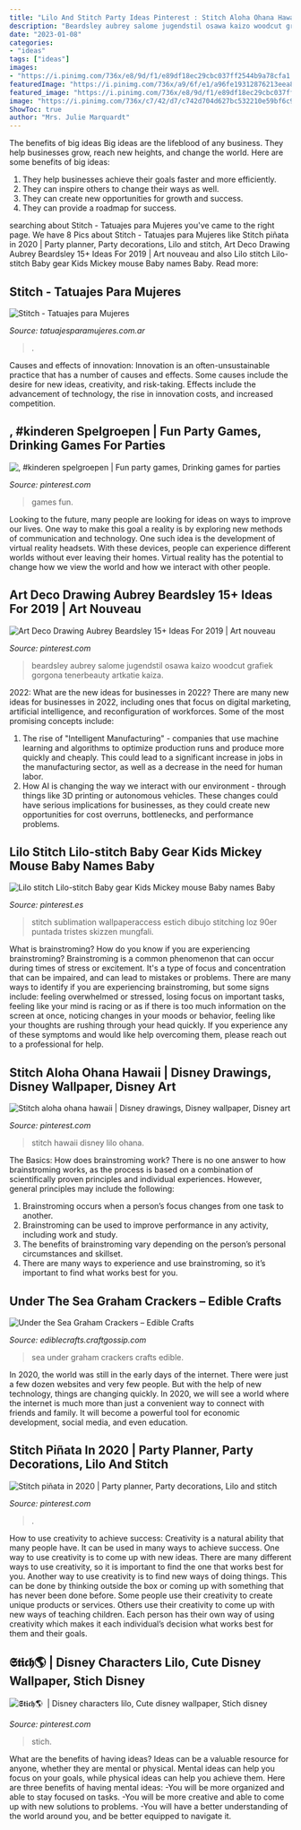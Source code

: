```yaml
---
title: "Lilo And Stitch Party Ideas Pinterest : Stitch Aloha Ohana Hawaii"
description: "Beardsley aubrey salome jugendstil osawa kaizo woodcut grafiek gorgona tenerbeauty artkatie kaiza"
date: "2023-01-08"
categories:
- "ideas"
tags: ["ideas"]
images:
- "https://i.pinimg.com/736x/e8/9d/f1/e89df18ec29cbc037ff2544b9a78cfa1.jpg"
featuredImage: "https://i.pinimg.com/736x/a9/6f/e1/a96fe19312876213eea82d53a90cbb96.jpg"
featured_image: "https://i.pinimg.com/736x/e8/9d/f1/e89df18ec29cbc037ff2544b9a78cfa1.jpg"
image: "https://i.pinimg.com/736x/c7/42/d7/c742d704d627bc532210e59bf6c91843.jpg"
ShowToc: true
author: "Mrs. Julie Marquardt"
---
```



The benefits of big ideas
Big ideas are the lifeblood of any business. They help businesses grow, reach new heights, and change the world. Here are some benefits of big ideas:
1. They help businesses achieve their goals faster and more efficiently.
2. They can inspire others to change their ways as well.
3. They can create new opportunities for growth and success.
4. They can provide a roadmap for success.

	

		
searching about Stitch - Tatuajes para Mujeres you've came to the right page. We have 8 Pics about Stitch - Tatuajes para Mujeres like Stitch piñata in 2020 | Party planner, Party decorations, Lilo and stitch, Art Deco Drawing Aubrey Beardsley 15+ Ideas For 2019 | Art nouveau and also Lilo stitch Lilo-stitch Baby gear Kids Mickey mouse Baby names Baby. Read more:
		
    
## Stitch - Tatuajes Para Mujeres

<img loading=lazy src="https://www.tatuajesparamujeres.com.ar/wp-content/uploads/2014/09/Tatuaje-Stitch.jpg" onerror="this.onerror=null;this.src='https://tse4.mm.bing.net/th?id=OIP.ftGBQj9z8csHMNCvmcMgWAAAAA&amp;pid=15.1';" alt="Stitch - Tatuajes para Mujeres">

_Source: tatuajesparamujeres.com.ar_

>. 

	

Causes and effects of innovation:
Innovation is an often-unsustainable practice that has a number of causes and effects. Some causes include the desire for new ideas, creativity, and risk-taking. Effects include the advancement of technology, the rise in innovation costs, and increased competition.

    
## , #kinderen Spelgroepen | Fun Party Games, Drinking Games For Parties

<img loading=lazy src="https://i.pinimg.com/736x/68/f4/53/68f4534c82f4ec3ae68a40ed732717a2.jpg" onerror="this.onerror=null;this.src='https://tse4.mm.bing.net/th?id=OIP.Yc8iGSz0hwRUxHl1nd1v9QHaJ4&amp;pid=15.1';" alt=", #kinderen spelgroepen | Fun party games, Drinking games for parties">

_Source: pinterest.com_

>games fun. 

	

Looking to the future, many people are looking for ideas on ways to improve our lives. One way to make this goal a reality is by exploring new methods of communication and technology. One such idea is the development of virtual reality headsets. With these devices, people can experience different worlds without ever leaving their homes. Virtual reality has the potential to change how we view the world and how we interact with other people.

    
## Art Deco Drawing Aubrey Beardsley 15+ Ideas For 2019 | Art Nouveau

<img loading=lazy src="https://i.pinimg.com/736x/c7/42/d7/c742d704d627bc532210e59bf6c91843.jpg" onerror="this.onerror=null;this.src='https://tse1.mm.bing.net/th?id=OIP.lEPz6wMmZBvm6Sa7sbXevQAAAA&amp;pid=15.1';" alt="Art Deco Drawing Aubrey Beardsley 15+ Ideas For 2019 | Art nouveau">

_Source: pinterest.com_

>beardsley aubrey salome jugendstil osawa kaizo woodcut grafiek gorgona tenerbeauty artkatie kaiza. 

	

2022: What are the new ideas for businesses in 2022?
There are many new ideas for businesses in 2022, including ones that focus on digital marketing, artificial intelligence, and reconfiguration of workforces. Some of the most promising concepts include: 
1. The rise of "Intelligent Manufacturing" - companies that use machine learning and algorithms to optimize production runs and produce more quickly and cheaply. This could lead to a significant increase in jobs in the manufacturing sector, as well as a decrease in the need for human labor. 
2. How AI is changing the way we interact with our environment - through things like 3D printing or autonomous vehicles. These changes could have serious implications for businesses, as they could create new opportunities for cost overruns, bottlenecks, and performance problems. 

    
## Lilo Stitch Lilo-stitch Baby Gear Kids Mickey Mouse Baby Names Baby

<img loading=lazy src="https://i.pinimg.com/736x/2b/c2/dc/2bc2dc62bbb947132d32b47bd47fa6d3.jpg" onerror="this.onerror=null;this.src='https://tse4.mm.bing.net/th?id=OIP.epbMH1tT-zC3ODqNadPsIwHaHa&amp;pid=15.1';" alt="Lilo stitch Lilo-stitch Baby gear Kids Mickey mouse Baby names Baby">

_Source: pinterest.es_

>stitch sublimation wallpaperaccess estich dibujo stitching loz 90er puntada tristes skizzen mungfali. 

	

What is brainstroming?
How do you know if you are experiencing brainstroming? Brainstroming is a common phenomenon that can occur during times of stress or excitement. It's a type of focus and concentration that can be impaired, and can lead to mistakes or problems. There are many ways to identify if you are experiencing brainstroming, but some signs include: feeling overwhelmed or stressed, losing focus on important tasks, feeling like your mind is racing or as if there is too much information on the screen at once, noticing changes in your moods or behavior, feeling like your thoughts are rushing through your head quickly. If you experience any of these symptoms and would like help overcoming them, please reach out to a professional for help.

    
## Stitch Aloha Ohana Hawaii | Disney Drawings, Disney Wallpaper, Disney Art

<img loading=lazy src="https://i.pinimg.com/736x/20/e1/ca/20e1ca6a1c64e81c70571d84def660f1--disney-stitch-lilo-and-stitch.jpg" onerror="this.onerror=null;this.src='https://tse3.mm.bing.net/th?id=OIP.wKZSh0uj1QE2bjzfwLMWqwAAAA&amp;pid=15.1';" alt="Stitch aloha ohana hawaii | Disney drawings, Disney wallpaper, Disney art">

_Source: pinterest.com_

>stitch hawaii disney lilo ohana. 

	

The Basics: How does brainstroming work?
There is no one answer to how brainstroming works, as the process is based on a combination of scientifically proven principles and individual experiences. However, general principles may include the following:
1. Brainstroming occurs when a person’s focus changes from one task to another.
2. Brainstroming can be used to improve performance in any activity, including work and study.
3. The benefits of brainstroming vary depending on the person’s personal circumstances and skillset.
4. There are many ways to experience and use brainstroming, so it’s important to find what works best for you.

    
## Under The Sea Graham Crackers – Edible Crafts

<img loading=lazy src="https://i1.wp.com/ediblecrafts.craftgossip.com/files/2016/01/Under-the-Sea-Graham-Crackers.jpg?fit=600,800" onerror="this.onerror=null;this.src='https://tse1.mm.bing.net/th?id=OIP.nOFoFoNlhHWraWEURspINAHaJ4&amp;pid=15.1';" alt="Under the Sea Graham Crackers – Edible Crafts">

_Source: ediblecrafts.craftgossip.com_

>sea under graham crackers crafts edible. 

	

In 2020, the world was still in the early days of the internet. There were just a few dozen websites and very few people. But with the help of new technology, things are changing quickly. In 2020, we will see a world where the internet is much more than just a convenient way to connect with friends and family. It will become a powerful tool for economic development, social media, and even education.

    
## Stitch Piñata In 2020 | Party Planner, Party Decorations, Lilo And Stitch

<img loading=lazy src="https://i.pinimg.com/736x/a9/6f/e1/a96fe19312876213eea82d53a90cbb96.jpg" onerror="this.onerror=null;this.src='https://tse3.mm.bing.net/th?id=OIP.5kvlw83p2FEueZSl1l04OAHaI6&amp;pid=15.1';" alt="Stitch piñata in 2020 | Party planner, Party decorations, Lilo and stitch">

_Source: pinterest.com_

>. 

	

How to use creativity to achieve success:
Creativity is a natural ability that many people have. It can be used in many ways to achieve success. One way to use creativity is to come up with new ideas. There are many different ways to use creativity, so it is important to find the one that works best for you. Another way to use creativity is to find new ways of doing things. This can be done by thinking outside the box or coming up with something that has never been done before. Some people use their creativity to create unique products or services. Others use their creativity to come up with new ways of teaching children. Each person has their own way of using creativity which makes it each individual’s decision what works best for them and their goals.

    
## 𝕾𝖙𝖎𝖈𝖍🌎 ️ | Disney Characters Lilo, Cute Disney Wallpaper, Stich Disney

<img loading=lazy src="https://i.pinimg.com/736x/e8/9d/f1/e89df18ec29cbc037ff2544b9a78cfa1.jpg" onerror="this.onerror=null;this.src='https://tse2.mm.bing.net/th?id=OIP.iZDU7anxcZc9XroiwIbosQHaKu&amp;pid=15.1';" alt="𝕾𝖙𝖎𝖈𝖍🌎 ️ | Disney characters lilo, Cute disney wallpaper, Stich disney">

_Source: pinterest.com_

>stich. 

	

What are the benefits of having ideas?
Ideas can be a valuable resource for anyone, whether they are mental or physical. Mental ideas can help you focus on your goals, while physical ideas can help you achieve them. Here are three benefits of having mental ideas: 
-You will be more organized and able to stay focused on tasks. 
-You will be more creative and able to come up with new solutions to problems. 
-You will have a better understanding of the world around you, and be better equipped to navigate it.

